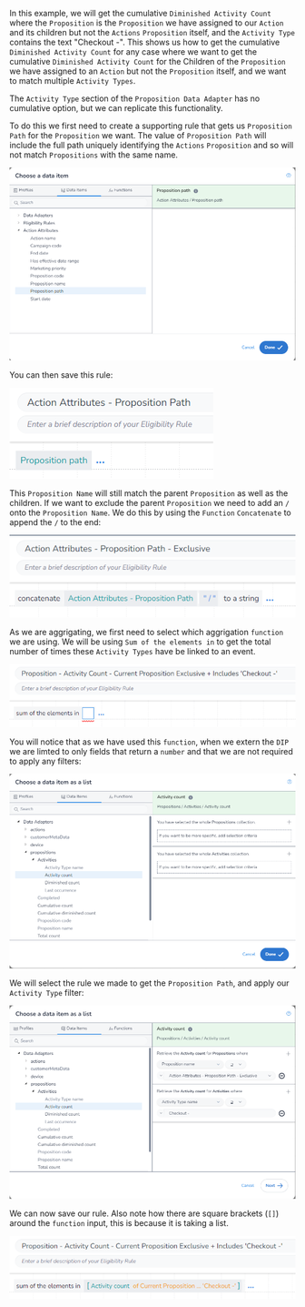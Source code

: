 In this example, we will get the cumulative `Diminished Activity Count` where the `Proposition` is the `Proposition` we have assigned to our `Action` and its children but not the `Actions` `Proposition` itself, and the `Activity Type` contains the text "Checkout -". This shows us how to get the cumulative `Diminished Activity Count` for any case where we want to get the cumulative `Diminished Activity Count` for the Children of the `Proposition` we have assigned to an `Action` but not the `Proposition` itself, and we want to match multiple `Activity Types`.

The `Activity Type` section of the `Proposition Data Adapter` has no cumulative option, but we can replicate this functionality.

To do this we first need to create a supporting rule that gets us `Proposition Path` for the `Proposition` we want. The value of `Proposition Path` will include the full path uniquely identifying the `Actions` `Proposition` and so will not match `Propositions` with the same name.

![](interest-diminished_activity_count-multiple_activities-current_proposition-exclusive-1.png)

You can then save this rule:

![](interest-diminished_activity_count-multiple_activities-current_proposition-exclusive-2.png)

This `Proposition Name` will still match the parent `Proposition` as well as the children. If we want to exclude the parent `Proposition` we need to add an `/` onto the `Proposition Name`. We do this by using the `Function` `Concatenate` to append the `/` to the end:

![](interest-diminished_activity_count-multiple_activities-current_proposition-exclusive-3.png)

As we are aggrigating, we first need to select which aggrigation `function` we are using. We will be using `Sum of the elements in` to get the total number of times these `Activity Types` have be linked to an event.

![](interest-diminished_activity_count-multiple_activities-current_proposition-exclusive-4.png)

You will notice that as we have used this `function`, when we extern the `DIP` we are limted to only fields that return a `number` and that we are not required to apply any filters:

![](interest-diminished_activity_count-multiple_activities-current_proposition-exclusive-5.png)


We will select the rule we made to get the `Proposition Path`, and apply our `Activity Type` filter:

![](interest-diminished_activity_count-multiple_activities-current_proposition-exclusive-6.png)


We can now save our rule. Also note how there are square brackets (`[]`) around the `function` input, this is because it is taking a list.

![](interest-diminished_activity_count-multiple_activities-current_proposition-exclusive-7.png)

